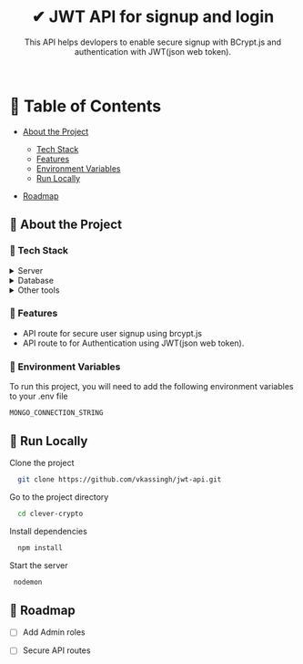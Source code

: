 
<div align="center">

  <h1>✔ JWT API for signup and login</h1>
  
  <p>
    This API helps devlopers to enable secure signup with BCrypt.js and authentication with JWT(json web token). 
  </p>
  </div>

<br />


<!-- Table of Contents -->
# :notebook_with_decorative_cover: Table of Contents

- [About the Project](#star2-about-the-project)

  * [Tech Stack](#space_invader-tech-stack)
  * [Features](#dart-features)
  * [Environment Variables](#key-environment-variables)
  * [Run Locally](#running-run-locally)
  
- [Roadmap](#compass-roadmap)


  

<!-- About the Project -->
## :star2: About the Project


<!-- Screenshots 
### :camera: Screenshots

<div align="center"> 
  <img src="https://i.im.ge/2022/10/03/1Km2tx.photo-6181293439388332839-y.jpg" />
</div>-->


<!-- TechStack -->
### :space_invader: Tech Stack
<details>
  <summary>Server</summary>
  <ul>
    <li><a href="https://expressjs.com/">Express.js</a></li>
    
  </ul>
</details>

<details>
<summary>Database</summary>
  <ul>
    <li><a href="https://www.mongodb.com/">MongoDB</a></li>
    
  </ul>
</details>

<details>
<summary>Other tools</summary>
  <ul>
    <li><a href="https://www.postman.com/">Postman</a></li>
    <li><a href="https://www.npmjs.com/package/bcrypt">Bcrypt.js</a></li>
    <li><a href="https://jwt.io/">JWT (json web tokens)</a></li>
  </ul>
</details>

<!-- Features -->
### :dart: Features

- API route for secure user signup using brcypt.js
- API route to for Authentication using JWT(json web token).




<!-- Env Variables -->
### :key: Environment Variables

To run this project, you will need to add the following environment variables to your .env file

`MONGO_CONNECTION_STRING`


<!-- Run Locally -->
## :running: Run Locally

Clone the project

```bash
  git clone https://github.com/vkassingh/jwt-api.git
```

Go to the project directory

```bash
  cd clever-crypto
```

Install dependencies

```bash
  npm install
```

Start the server

```bash
 nodemon
```


<!-- Roadmap -->
## :compass: Roadmap

* [ ] Add Admin roles
* [ ] Secure API routes








